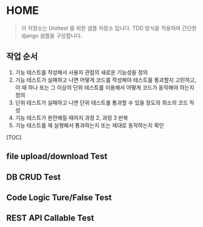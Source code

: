 # HOME
> 이 저장소는 Unittest 를 위한 샘플 저장소 입니다. TDD 방식을 적용하여 간단한 django 샘플을 구성합니다.

## 작업 순서
1. 기능 테스트를 작성해서 사용자 관점의 새로운 기능성을 정의
2. 기능 테스트가 실패하고 나면 어떻게 코드를 작성해야 테스트를 통과할지 고민하고, 이 때 하나 또는 그 이상의 단위 테스트를 이용해서 어떻게 코드가 동작해야 하는지 정의
3. 단위 테스트가 실패하고 나면 단위 테스트를 통과할 수 있을 정도의 최소의 코드 작성
4. 기능 테스트가 완전해질 때까지 과정 2, 과정 3 반복
5. 기능 테스트를 재 실행해서 통과하는지 또는 제대로 동작하는지 확인

[TOC]

## file upload/download Test
## DB CRUD Test
## Code Logic Ture/False Test
## REST API Callable Test
